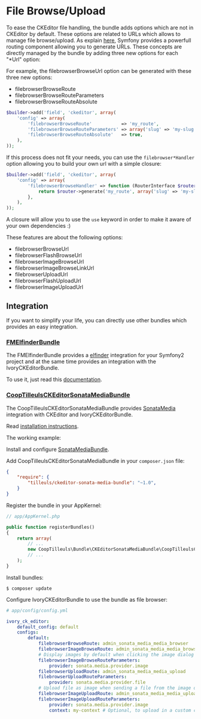 # File Browse/Upload

To ease the CKEditor file handling, the bundle adds options which are not in CKEditor by default. These options are
related to URLs which allows to manage file browse/upload. As explain
[here](http://symfony.com/doc/current/book/routing.html), Symfony provides a powerfull routing component allowing you
to generate URLs. These concepts are directly managed by the bundle by adding three new options for each "*Url" option:

For example, the filebrowserBrowseUrl option can be generated with these three new options:

  * filebrowserBrowseRoute
  * filebrowserBrowseRouteParameters
  * filebrowserBrowseRouteAbsolute

``` php
$builder->add('field', 'ckeditor', array(
    'config' => array(
        'filebrowserBrowseRoute'           => 'my_route',
        'filebrowserBrowseRouteParameters' => array('slug' => 'my-slug'),
        'filebrowserBrowseRouteAbsolute'   => true,
    ),
));
```

If this process does not fit your needs, you can use the `filebrowser*Handler` option allowing you to build your own
url with a simple closure:

``` php
$builder->add('field', 'ckeditor', array(
    'config' => array(
        'filebrowserBrowseHandler' => function (RouterInterface $router) {
            return $router->generate('my_route', array('slug' => 'my-slug', true);
        },
    ),
));
```

A closure will allow you to use the `use` keyword in order to make it aware of your own dependencies :)

These features are about the following options:

 * filebrowserBrowseUrl
 * filebrowserFlashBrowseUrl
 * filebrowserImageBrowseUrl
 * filebrowserImageBrowseLinkUrl
 * filebrowserUploadUrl
 * filebrowserFlashUploadUrl
 * filebrowserImageUploadUrl

## Integration

If you want to simplify your life, you can directly use other bundles which provides an easy integration.

### [FMElfinderBundle](https://github.com/helios-ag/FMElfinderBundle)

The FMElfinderBundle provides a [elfinder](http://elfinder.org/) integration for your Symfony2 project and at the same
time provides an integration with the IvoryCKEditorBundle.

To use it, just read this [documentation](https://github.com/helios-ag/FMElfinderBundle#using-elfinder-with-ckeditorbundle).

### [CoopTilleulsCKEditorSonataMediaBundle](https://github.com/coopTilleuls/CoopTilleulsCKEditorSonataMediaBundle/)

The CoopTilleulsCKEditorSonataMediaBundle provides [SonataMedia](http://sonata-project.org/bundles/media) integration with CKEditor and IvoryCKEditorBundle.

Read [installation instructions](https://github.com/coopTilleuls/CoopTilleulsCKEditorSonataMediaBundle/blob/master/Resources/doc/install.md).

The working example:

Install and configure [SonataMediaBundle](http://sonata-project.org/bundles/media/master/doc/index.html).

Add CoopTilleulsCKEditorSonataMediaBundle in your `composer.json` file:

``` json
{
    "require": {
        "tilleuls/ckeditor-sonata-media-bundle": "~1.0",
    }
}
```

Register the bundle in your AppKernel:

``` php
// app/AppKernel.php

public function registerBundles()
{
    return array(
        // ...
        new CoopTilleuls\Bundle\CKEditorSonataMediaBundle\CoopTilleulsCKEditorSonataMediaBundle(),
        // ...
    );
}
```

Install bundles:

```
$ composer update
```

Configure IvoryCKEditorBundle to use the bundle as file browser:

``` yaml
# app/config/config.yml

ivory_ck_editor:
    default_config: default
    configs:
        default:
            filebrowserBrowseRoute: admin_sonata_media_media_browser
            filebrowserImageBrowseRoute: admin_sonata_media_media_browser
            # Display images by default when clicking the image dialog browse button
            filebrowserImageBrowseRouteParameters:
                provider: sonata.media.provider.image
            filebrowserUploadRoute: admin_sonata_media_media_upload
            filebrowserUploadRouteParameters:
                provider: sonata.media.provider.file
            # Upload file as image when sending a file from the image dialog
            filebrowserImageUploadRoute: admin_sonata_media_media_upload
            filebrowserImageUploadRouteParameters:
                provider: sonata.media.provider.image
                context: my-context # Optional, to upload in a custom context
```
